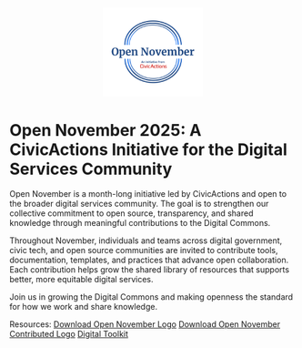 <p align="center">
  <img src="https://github.com/CivicActions/open-practice/raw/main/images/open-nov-1.png" alt="Open November Logo" width="35%">
</p>

# Open November 2025: A CivicActions Initiative for the Digital Services Community

Open November is a month-long initiative led by CivicActions and open to the broader digital services community. The goal is to strengthen our collective commitment to open source, transparency, and shared knowledge through meaningful contributions to the Digital Commons.

Throughout November, individuals and teams across digital government, civic tech, and open source communities are invited to contribute tools, documentation, templates, and practices that advance open collaboration. Each contribution helps grow the shared library of resources that supports better, more equitable digital services.

Join us in growing the Digital Commons and making openness the standard for how we work and share knowledge.

Resources:
[Download Open November Logo](https://github.com/CivicActions/open-practice/raw/main/images/open-nov-1.png)
[Download Open November Contributed Logo](https://github.com/CivicActions/open-practice/raw/main/images/open-nov-contribute.png)
[Digital Toolkit](https://docs.google.com/document/d/1liMt3k14AevMLp2KFlIhAg9-ttEYqgN6yt5WuO6EC90/edit?tab=t.0)
